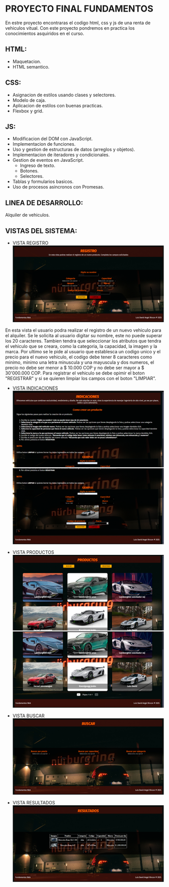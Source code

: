 # PROYECTO FINAL FUNDAMENTOS
En estre proyecto encontraras el codigo html, css y js de una renta de vehiculos vitual. Con este proyecto pondremos en practica los conocimientos asquiridos en el curso.

## HTML:
- Maquetacion.
- HTML semantico.

## CSS:
- Asignacion de estilos usando clases y selectores.
- Modelo de caja.
- Aplicacion de estilos con buenas practicas.
- Flexbox y grid.

## JS:
- Modificacion del DOM con JavaScript.
- Implementacion de funciones.
- Uso y gestion de estructuras de datos (arreglos y objetos).
- Implementacion de iteradores y condicionales.
- Gestion de eventos en JavaScript.
    - Ingreso de texto.
    - Botones.
    - Selectores.
- Tablas y formularios basicos.
- Uso de procesos asincronos con Promesas.

## LINEA DE DESARROLLO:
Alquiler de vehiculos.

## VISTAS DEL SISTEMA:
- VISTA REGISTRO
![Vista Registro](./img/Captura%20de%20pantalla%202025-05-25%20122348.png)

En esta vista el usuario podra realizar el registro de un nuevo vehiculo para el alquiler. Se le solicita al usuario digitar su nombre, este no puede superar los 20 caracteres. Tambien tendra que seleccionar los atributos que tendra el vehiculo que se creara, como la categoria, la capacidad, la imagen y la marca. Por ultimo se le pide al usuario que establesca un codigo unico y el precio para el nuevo vehiculo, el codigo debe tener 8 caracteres como minimo, minimo una letra minuscula y una mayuscula y dos numeros, el precio no debe ser menor a $ 10.000 COP y no debe ser mayor a $ 30'000.000 COP. Para registrar el vehiculo se debe opimir el boton "REGISTRAR" y si se quieren limpiar los campos con el boton "LIMPIAR".

- VISTA INDICACIONES
![Vista Indicaciones](./img/Captura%20de%20pantalla%202025-05-25%20122430.png)
![Vista Indicaciones](./img/Captura%20de%20pantalla%202025-05-25%20122454.png)

- VISTA PRODUCTOS
![Vista Productos](./img/Captura%20de%20pantalla%202025-05-25%20122612.png)
![Vista Productos](./img/Captura%20de%20pantalla%202025-05-25%20122633.png)

- VISTA BUSCAR
![Vista Buscar](./img/Captura%20de%20pantalla%202025-05-25%20122708.png)

- VISTA RESULTADOS
![Vista Resultados](./img/Captura%20de%20pantalla%202025-05-25%20122815.png)
